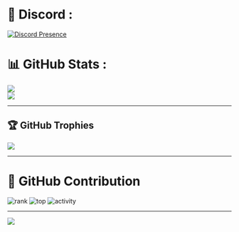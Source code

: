 # 💽 Discord :
[![Discord Presence](https://lanyard.cnrad.dev/api/984113692025167902)](https://discord.com/users/984113692025167902)

# 📊 GitHub Stats :
![](https://github-readme-stats.vercel.app/api/top-langs/?username=haocloud115&theme=omni&hide_border=false&include_all_commits=true&count_private=false&layout=compact)</br>
![](https://github-readme-stats.vercel.app/api?username=haocloud115&theme=omni&hide_border=false&include_all_commits=true&count_private=false)

---

## 🏆 GitHub Trophies
![](https://github-trophies.vercel.app/?username=haocloud115&theme=onedark&no-frame=false&no-bg=false&margin-w=4)


---

# 🔰 GitHub Contribution
![rank](https://github-readme-streak-stats.herokuapp.com/?user=haocloud115&theme=radical&hide_border=true)
![top](https://github-profile-summary-cards.vercel.app/api/cards/profile-details?username=haocloud115&theme=radical)
![activity](https://activity-graph.herokuapp.com/graph?username=haocloud115&bg_color=141321&color=D9D9D9&line=FCFF00&point=FFFFFF&hide_border=true)

---

[![](https://visitcount.itsvg.in/api?id=haocloud115&label=Profile%20Views&pretty=false)](https://visitcount.itsvg.in)



